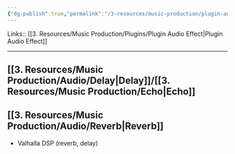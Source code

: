 ```yaml
---
{"dg-publish":true,"permalink":"/3-resources/music-production/plugin-audio-effect-time-and-space/"}
---
```


Links:: [[3. Resources/Music Production/Plugins/Plugin Audio Effect\|Plugin Audio Effect]]

---

## [[3. Resources/Music Production/Audio/Delay\|Delay]]/[[3. Resources/Music Production/Echo\|Echo]]


## [[3. Resources/Music Production/Audio/Reverb\|Reverb]]

- Valhalla DSP (reverb, delay)


